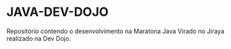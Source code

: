 # JAVA-DEV-DOJO

Repositório contendo o desenvolvimento na Maratona Java Virado no Jiraya realizado na Dev Dojo.
